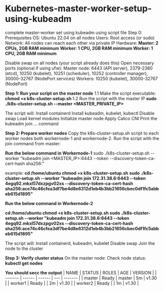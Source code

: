 # Kubernetes-master-worker-setup-using-kubeadm
complete master-worker set using kubeadm using script file 
Step 0: Prerequisites
OS: Ubuntu 22.04 on all nodes
Users: Root access (or sudo)
Network: All nodes can reach each other via private IP
Hardware:
**Master: 2 CPUs, 2GB RAM minimum
Worker: 1 CPU, 2GB RAM minimum
Worker: 1 CPU, 2GB RAM minimum**

Disable swap on all nodes (your script already does this)
Open necessary ports (optional if using ufw):
Master node: 6443 (API server), 2379-2380 (etcd), 10250 (kubelet), 10251 (scheduler), 10252 (controller manager), 30000-32767 (NodePort services)
Workers: 10250 (kubelet), 30000-32767 (NodePort)

**Step 1: Run your script on the master node**
        1.1 Make the script executable:
          **chmod +x k8s-cluster-setup.sh**
        1.2 Run the script with the master IP
          **sudo ./k8s-cluster-setup.sh --master <MASTER_PRIVATE_IP>**

  The script will:
  Install containerd
  Install kubeadm, kubelet, kubectl
  Disable swap
  Load kernel modules
  Initialize master node
  Apply Calico CNI
  Print the kubeadm join ... command

**Step 2: Prepare worker nodes**
Copy the k8s-cluster-setup.sh script to each worker nodes both workernode-1 and workernode-2.
Run the script with the join command from master:

**Run the below command in Workernode-1**
sudo ./k8s-cluster-setup.sh --worker "kubeadm join <MASTER_IP>:6443 --token <TOKEN> --discovery-token-ca-cert-hash sha256:<HASH>"

example:
**cd /home/ubuntu
chmod +x k8s-cluster-setup.sh**
**sudo ./k8s-cluster-setup.sh --worker "kubeadm join 172.31.38.6:6443 --token 4egq92.mkxl57dxzpgv02xs --discovery-token-ca-cert-hash sha256:ace74c46cfea3df7be4d8e6312d1eb4b3bb21656cbec0df1fc5abbeb615d1895"**

**Run the below command in Workernode-2**

**cd /home/ubuntu
chmod +x k8s-cluster-setup.sh
sudo ./k8s-cluster-setup.sh --worker "kubeadm join 172.31.38.6:6443 --token 4egq92.mkxl57dxzpgv02xs --discovery-token-ca-cert-hash sha256:ace74c46cfea3df7be4d8e6312d1eb4b3bb21656cbec0df1fc5abbeb615d1895"**

The script will:
Install containerd, kubeadm, kubelet
Disable swap
Join the node to the cluster

**Step 3: Verify cluster status**
On the master node:
Check node status:
**kubectl get nodes**

**You should secc the output**
| NAME    | STATUS | ROLES  | AGE | VERSION |
| ------- | ------ | ------ | --- | ------- |
| master  | Ready  | master | 5m  | v1.30   |
| worker1 | Ready  | <none> | 2m  | v1.30   |
| worker2 | Ready  | <none> | 1m  | v1.30   |

